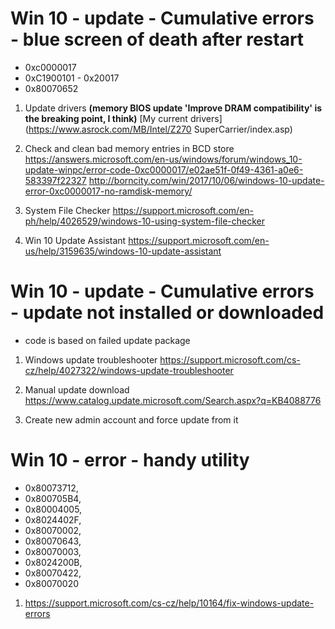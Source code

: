 # Win 10 - update - Cumulative errors - blue screen of death after restart

* 0xc0000017
* 0xC1900101 - 0x20017
* 0x80070652

1) Update drivers __(memory BIOS update 'Improve DRAM compatibility' is the breaking point, I think)__
[My current drivers](https://www.asrock.com/MB/Intel/Z270 SuperCarrier/index.asp)


2) Check and clean bad memory entries in BCD store
https://answers.microsoft.com/en-us/windows/forum/windows_10-update-winpc/error-code-0xc0000017/e02ae51f-0f49-4361-a0e6-583397f22327
http://borncity.com/win/2017/10/06/windows-10-update-error-0xc0000017-no-ramdisk-memory/

3) System File Checker
https://support.microsoft.com/en-ph/help/4026529/windows-10-using-system-file-checker

4) Win 10 Update Assistant
https://support.microsoft.com/en-us/help/3159635/windows-10-update-assistant


# Win 10 - update - Cumulative errors - update not installed or downloaded

* code is based on failed update package

1) Windows update troubleshooter
https://support.microsoft.com/cs-cz/help/4027322/windows-update-troubleshooter

2) Manual update download
https://www.catalog.update.microsoft.com/Search.aspx?q=KB4088776

3) Create new admin account and force update from it


# Win 10 - error - handy utility

* 0x80073712,
* 0x800705B4,
* 0x80004005,
* 0x8024402F,
* 0x80070002,
* 0x80070643,
* 0x80070003,
* 0x8024200B,
* 0x80070422,
* 0x80070020

1) https://support.microsoft.com/cs-cz/help/10164/fix-windows-update-errors